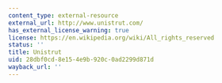 ```yaml
---
content_type: external-resource
external_url: http://www.unistrut.com/
has_external_license_warning: true
license: https://en.wikipedia.org/wiki/All_rights_reserved
status: ''
title: Unistrut
uid: 28dbf0cd-8e15-4e9b-920c-0ad2299d871d
wayback_url: ''
---
```

